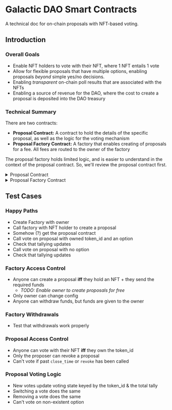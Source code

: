 # Galactic DAO Smart Contracts

A technical doc for on-chain proposals with NFT-based voting.

## Introduction

### Overall Goals

- Enable NFT holders to vote with their NFT, where 1 NFT entails 1 vote
- Allow for flexible proposals that have multiple options, enabling proposals *beyond* simple yes/no decisions.
- Enabling *transparent* on-chain poll results that are associated with the NFTs
- Enabling a source of revenue for the DAO, where the cost to create a proposal is deposited into the DAO treasury

### Technical Summary

There are two contracts:

- **Proposal Contract:** A contract to hold the details of the specific proposal, as well as the logic for the voting mechanism
- **Proposal Factory Contract:** A factory that enables creating of proposals for a fee. All fees are routed to the owner of the factory

The proposal factory holds limited logic, and is easier to understand in the context of the proposal contract. So, we'll review the proposal contract first.

<details>
<summary>Proposal Contract</summary>

### State & Configuration

A proposal has different *options*, described by:

```rust
pub struct ProposalOption {
    /// ID of the option
    pub id: u16,
    /// Display name
    pub name: String,
}
```

Each option has a *status*:

```rust
pub struct ProposalOptionStatus {
    /// ID of the option
    pub id: u16,
    /// Number of votes associated with the option
    pub votes: u16,
}
```

So, a proposal can be initially configured by:

```rust
pub struct ProposalConfig {
    /// The NFT contract associated with NFT voting
    pub nft_contract: String,
    /// A URI with details for the proposal
    pub proposal_uri: String,
    /// The allowed options for voting
    pub options: Vec<ProposalOption>,
    /// The time at which the proposal closes, in seconds
    pub close_time: u64,
    /// Address that initiated the proposal
    pub proposer: String,
}
```

And holds the given state config:

```rust
pub struct ProposalState {
    /// Address of the factory contract that created this proposal
    pub creator: String,
    /// Whether the proposal has been revoked by the proposer
    pub is_revoked: bool,
}
```

Notice the difference between `creator` and `proposer`:

- **Creator** is the address of the wallet that created the proposal, this would be the factory contract
    > Why have this?
    > We can verify a "valid" proposal by checking that the `creator` field is in a set of whitelisted factory contract addresses
- **Proposer** is the actual NFT holder that wants to make the proposal
    > Why have this?
    > We allow proposers to *revoke* their proposal (if it is not already closed)

To keep track of the current proposal status, we need to manage 2 items:

- The specific vote for a given NFT
- A global count of # votes for each option

This is done by the following:

```rust
/// Map of token ID -> voted option ID
pub const VOTE_BY_TOKEN_ID: Map<String, u16> = Map::new("vote_by_token_id");

/// Map of option ID -> number of votes
pub const TALLY: Map<U16Key, u16> = Map::new("tally");
```

### Instantiation

This is simple, we just need the `ProposalConfig`.

### Execution

We allow 2 unique messages:

```rust
pub enum ProposalExecuteMsg {
    /// Casts a vote with the given token ID, if null, indicates a no-vote, revoking any existing votes
    Vote {
        option_id: Option<u16>,
        token_id: String,
    },
    /// Revokes the proposal, can only be called by the proposer
    Revoke {},
}
```

### Queries

We have 2 available queries:

```rust
pub enum ProposalQueryMsg {
    /// Retrieves general configuration & status for the proposal
    Status {},
    /// Retrieves the current votes for the given token IDs
    Votes { token_ids: Vec<String> },
}
```

**Status** retrieves the overall status of the proposal, including the current vote counts:

```rust
pub struct ProposalStatusResponse {
    /// Current state of the proposal
    pub state: ProposalState,
    /// Original configuration for the proposal
    pub config: ProposalConfig,
    /// The current statuses for each option
    pub tally: Vec<ProposalOptionStatus>,
}
```

**Votes** enables querying votes made by specific NFTs:

```rust
pub struct VotesQueryResponse {
    /// Voted option IDs in the same order as the token IDs provided in the queryNft, null if no vote exists
    pub votes: Vec<Option<u16>>,
}
```

</details>

<details>
<summary>Proposal Factory Contract</summary>

Why have a factory contract?

- Allows whitelisting of proposals → only those created by a trusted "factory" are valid proposals
- Allows a fee to be collected for creating a proposal
- Allows listeners to listen to certain attributes (ex. the creation of a proposal)

### State & Configuration

In short. We hold the NFT collection associated with the proposals, the cost for each proposal, and the owner of the proposal factory. We also need to hold the `code_id` of the Proposal contract to instantiate

```rust
pub struct ProposalFactoryConfig {
    /// The NFT contract associated with NFT voting
    pub nft_contract: String,
    /// Cost, in uluna, for creating a proposal
    pub proposal_cost: u64,
    /// Code ID of the proposal to instantiate
    pub proposal_code_id: u64,
}

pub struct ProposalFactoryState {
    /// Owner of the proposal factory - all funds are routed to the owner
    pub owner: String,
}
```

### Instantiation

Just need `ProposalFactoryConfig` to be passed in

### Execution

We allow for 3 things:

- Creating a proposal → the creator must hold an NFT
- Modifying the per-proposal cost and/or the code ID → can only be called by the factory owner
- Withdrawing funds → allows the owner of the factory to withdraw collected fees

```rust
pub enum ProposalFactoryExecuteMsg {
    /// Creates a proposal with the given config
    CreateProposal {
        proposal_uri: String,
        options: Vec<ProposalOption>,
        close_time: u64,
    },
    /// Updates the configuration with any specified items
    ModifyConfig {
        proposal_cost: Option<u64>,
        proposal_code_id: Option<u64>,
    },
    /// Withdraws funds within the contract to the owner
    WithdrawFunds { amount_uluna: Uint128 },
}
```

### Queries

Just allow retrieval of the current configuration

</details>

## Test Cases

### Happy Paths

- Create Factory with owner
- Call factory with NFT holder to create a proposal
- Somehow (?) get the proposal contract
- Call vote on proposal with owned token_id and an option
- Check that tallying updates
- Call vote on proposal with no option
- Check that tallying updates

### Factory Access Control

- Anyone can create a proposal **iff** they hold an NFT + they send the required funds
    - *TODO: Enable owner to create proposals for free*
- Only owner can change config
- Anyone can withdraw funds, but funds are given to the owner

### Factory Withdrawals

- Test that withdrawals work properly

### Proposal Access Control

- Anyone can vote with their NFT **iff** they own the token_id
- Only the proposer can revoke a proposal
- Can't vote if past `close_time` or `revoke` has been called

### Proposal Voting Logic

- New votes update voting state keyed by the token_id & the total tally
- Switching a vote does the same
- Removing a vote does the same
- Can't vote on non-existent option
